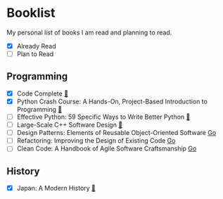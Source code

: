 # Booklist

My personal list of books I am read and planning to read.

- [x] Already Read
- [ ] Plan to Read

## Programming

- [x] Code Complete [📖](https://www.goodreads.com/book/show/4845.Code_Complete)
- [x] Python Crash Course: A Hands-On, Project-Based Introduction to Programming [📖](https://www.goodreads.com/book/show/23241059-python-crash-course)
- [ ] Effective Python: 59 Specific Ways to Write Better Python [📖](https://www.goodreads.com/book/show/23020812-effective-python)
- [ ] Large-Scale C++ Software Design [📖](https://www.goodreads.com/book/show/1370617.Large_Scale_C_Software_Design)
- [ ] Design Patterns: Elements of Reusable Object-Oriented Software [Go](https://www.goodreads.com/book/show/85009.Design_Patterns)
- [ ] Refactoring: Improving the Design of Existing Code [Go](https://www.goodreads.com/book/show/44936.Refactoring)
- [ ] Clean Code: A Handbook of Agile Software Craftsmanship [Go](https://www.goodreads.com/book/show/3735293-clean-code)

## History

- [x] Japan: A Modern History [📖](https://www.goodreads.com/book/show/358466.Japan)

